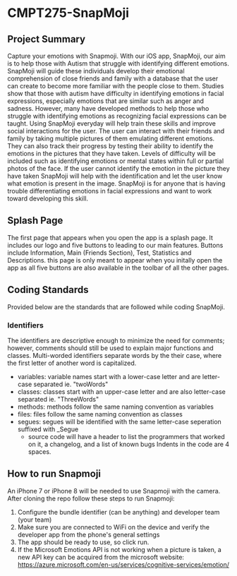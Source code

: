 # CMPT275-SnapMoji

## Project Summary

Capture your emotions with Snapmoji. With our iOS app, SnapMoji, our aim is to help
those with Autism that struggle with identifying different emotions. SnapMoji will guide these individuals
develop their emotional comprehension of close friends and family with a database that the user
can create to become more familiar with the people close to them. Studies show that those with
autism have difficulty in identifying emotions in facial expressions, especially emotions that are
similar such as anger and sadness. However, many have developed methods to help those
who struggle with identifying emotions as recognizing facial expressions can be taught.
Using SnapMoji everyday will help train these skills and improve social interactions for the user.
The user can interact with their friends and family by taking multiple pictures of them emulating
different emotions. They can also track their progress by testing their ability to identify the
emotions in the pictures that they have taken. Levels of difficulty will be included such as
identifying emotions or mental states within full or partial photos of the face. If the user cannot
identify the emotion in the picture they have taken SnapMoji will help with the identification and
let the user know what emotion is present in the image. SnapMoji is for anyone that is having
trouble differentiating emotions in facial expressions and want to work toward developing this
skill.

## Splash Page 
The first page that appears when you open the app is a splash page. It includes our logo and five buttons to leading to our main features. Buttons include Information, Main (Friends Section), Test, Statistics and Descriptions. this page is only meant to appear when you initally open the app as all five buttons are also available in the toolbar of all the other pages. 

## Coding Standards
Provided below are the standards that are followed while coding SnapMoji.   

### Identifiers
The identifiers are descriptive enough to minimize the need for comments; however, comments should still be used to explain major functions and classes.  Multi-worded identifiers separate words by the their case, where the first letter of another word is capitalized. 
* variables: variable names start with a lower-case letter and are letter-case separated ie. "twoWords"
* classes: classes start with an upper-case letter and are also letter-case separated ie. "ThreeWords"
* methods: methods follow the same naming convention as variables 
* files: files follow the same naming convention as classes
* segues: segues will be identified with the same letter-case seperation suffixed with _Segue
  * source code will have a header to list the programmers that worked on it, a changelog, and a list of known bugs 
Indents in the code are 4 spaces. 

## How to run Snapmoji
An iPhone 7 or iPhone 8 will be needed to use Snapmoji with the camera. After cloning the repo follow these steps to run Snapmoji: 

1. Configure the bundle identifier (can be anything) and developer team (your team) 
2. Make sure you are connected to WiFi on the device and verify the developer app from the phone's general settings
3. The app should be ready to use, so click run. 
4. If the Microsoft Emotions API is not working when a picture is taken, a new API key can be acquired from the microsoft website: https://azure.microsoft.com/en-us/services/cognitive-services/emotion/
